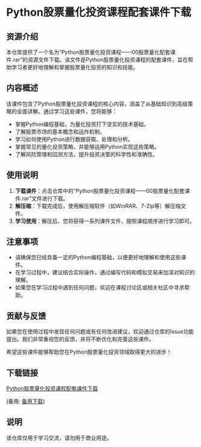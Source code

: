 # Python股票量化投资课程配套课件下载

## 资源介绍

本仓库提供了一个名为“Python股票量化投资课程——00股票量化配套课件.rar”的资源文件下载。该文件是Python股票量化投资课程的配套课件，旨在帮助学习者更好地理解和掌握股票量化投资的知识和技能。

## 内容概述

该课件包含了Python股票量化投资课程的核心内容，涵盖了从基础知识到高级策略的全面讲解。通过学习这些课件，您将能够：

- 掌握Python编程基础，为量化投资打下坚实的技术基础。
- 了解股票市场的基本概念和运作机制。
- 学习如何使用Python进行数据获取、处理和分析。
- 掌握常见的量化投资策略，并能够运用Python实现这些策略。
- 了解风险管理和回测方法，提升投资决策的科学性和准确性。

## 使用说明

1. **下载课件**：点击仓库中的“Python股票量化投资课程——00股票量化配套课件.rar”文件进行下载。
2. **解压缩**：下载完成后，使用解压缩软件（如WinRAR、7-Zip等）解压缩文件。
3. **学习使用**：解压后，您将获得一系列课件文件，按照课程顺序进行学习即可。

## 注意事项

- 请确保您已经具备一定的Python编程基础，以便更好地理解和使用这些课件。
- 在学习过程中，建议结合实际操作，通过编写代码和模拟交易来加深对知识的理解。
- 如果您在学习过程中遇到任何问题，欢迎在课程讨论区或相关社区中寻求帮助。

## 贡献与反馈

如果您在使用过程中发现任何问题或有任何改进建议，欢迎通过仓库的Issue功能提出。我们非常重视您的反馈，并将不断优化和完善这些课件。

希望这些课件能够帮助您在Python股票量化投资领域取得更大的进步！

## 下载链接
[Python股票量化投资课程配套课件下载](https://pan.quark.cn/s/2330bc05080f) 

(备用: [备用下载](https://pan.baidu.com/s/1IyIfBlq3FBlwCZQCXXDazg?pwd=1234))

## 说明

该仓库仅用于学习交流，请勿用于商业用途。

